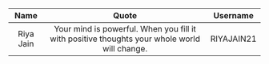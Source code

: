 | Name | Quote | Username |
|:------:|:--------:|:---------:|
Riya Jain | Your mind is powerful. When you fill it with positive thoughts your whole world will change. | RIYAJAIN21

